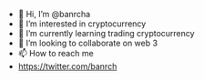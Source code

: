 - 👋 Hi, I’m @banrcha
- 👀 I’m interested in cryptocurrency
- 🌱 I’m currently learning trading cryptocurrency
- 💞️ I’m looking to collaborate on web 3
- 📫 How to reach me
- https://twitter.com/banrch

<!---
banrcha/banrcha is a ✨ special ✨ repository because its `README.md` (this file) appears on your GitHub profile.
You can click the Preview link to take a look at your changes.
--->
